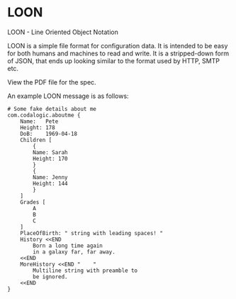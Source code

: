 # LOON

LOON - Line Oriented Object Notation

LOON is a simple file format for configuration data.  It is intended to be easy for both humans and machines to read and write. It is a stripped-down form of JSON, that ends up looking similar to the format used by HTTP, SMTP etc.

View the PDF file for the spec.

An example LOON message is as follows:

```loon
# Some fake details about me
com.codalogic.aboutme {
    Name:   Pete
    Height: 178
    DoB:    1969-04-18
    Children [
        {
        Name: Sarah
        Height: 170
        }
        {
        Name: Jenny
        Height: 144
        }
    ]
    Grades [
        A
        B
        C
    ]
    PlaceOfBirth: " string with leading spaces! "
    History <<END
        Born a long time again
        in a galaxy far, far away.
    <<END
    MoreHistory <<END "    "
        Multiline string with preamble to
        be ignored.
    <<END
}
```
